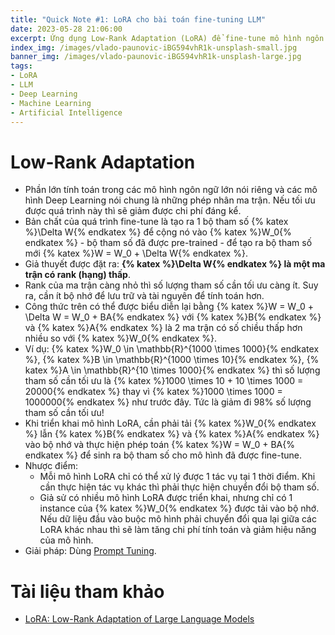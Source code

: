 ```yaml
---
title: "Quick Note #1: LoRA cho bài toán fine-tuning LLM"
date: 2023-05-28 21:06:00
excerpt: Ứng dụng Low-Rank Adaptation (LoRA) để fine-tune mô hình ngôn ngữ lớn (LLM) với chi phí thấp.
index_img: /images/vlado-paunovic-iBG594vhR1k-unsplash-small.jpg
banner_img: /images/vlado-paunovic-iBG594vhR1k-unsplash-large.jpg
tags:
- LoRA
- LLM
- Deep Learning
- Machine Learning
- Artificial Intelligence
---
```


# Low-Rank Adaptation
- Phần lớn tính toán trong các mô hình ngôn ngữ lớn nói riêng và các mô hình Deep Learning nói chung là những phép nhân ma trận. Nếu tối ưu được quá trình này thì sẽ giảm được chi phí đáng kể.
- Bản chất của quá trình fine-tune là tạo ra 1 bộ tham số {% katex %}\Delta W{% endkatex %} để cộng nó vào {% katex %}W_0{% endkatex %} - bộ tham số đã được pre-trained - để tạo ra bộ tham số mới {% katex %}W = W_0 + \Delta W{% endkatex %}.
- Giả thuyết được đặt ra: **{% katex %}\Delta W{% endkatex %} là một ma trận có rank (hạng) thấp**.
- Rank của ma trận càng nhỏ thì số lượng tham số cần tối ưu càng ít. Suy ra, cần ít bộ nhớ để lưu trữ và tài nguyên để tính toán hơn.
- Công thức trên có thể được biểu diễn lại bằng {% katex %}W = W_0 + \Delta W = W_0 + BA{% endkatex %} với {% katex %}B{% endkatex %} và {% katex %}A{% endkatex %} là 2 ma trận có số chiều thấp hơn nhiều so với {% katex %}W_0{% endkatex %}.
- Ví dụ: {% katex %}W_0 \in \mathbb{R}^{1000 \times 1000}{% endkatex %}, {% katex %}B \in \mathbb{R}^{1000 \times 10}{% endkatex %}, {% katex %}A \in \mathbb{R}^{10 \times 1000}{% endkatex %} thì số lượng tham số cần tối ưu là {% katex %}1000 \times 10 + 10 \times 1000 = 20000{% endkatex %} thay vì {% katex %}1000 \times 1000 = 1000000{% endkatex %} như trước đây. Tức là giảm đi 98% số lượng tham số cần tối ưu!
- Khi triển khai mô hình LoRA, cần phải tải {% katex %}W_0{% endkatex %} lẫn {% katex %}B{% endkatex %} và {% katex %}A{% endkatex %} vào bộ nhớ và thực hiện phép toán {% katex %}W = W_0 + BA{% endkatex %} để sinh ra bộ tham số cho mô hình đã được fine-tune.
- Nhược điểm:
  - Mỗi mô hình LoRA chỉ có thể xử lý được 1 tác vụ tại 1 thời điểm. Khi cần thực hiện tác vụ khác thì phải thực hiện chuyển đổi bộ tham số.
  - Giả sử có nhiều mô hình LoRA được triển khai, nhưng chỉ có 1 instance của {% katex %}W_0{% endkatex %} được tải vào bộ nhớ. Nếu dữ liệu đầu vào buộc mô hình phải chuyển đổi qua lại giữa các LoRA khác nhau thì sẽ làm tăng chi phí tính toán và giảm hiệu năng của mô hình.
- Giải pháp: Dùng [Prompt Tuning](https://arxiv.org/abs/2104.08691).

# Tài liệu tham khảo
- [LoRA: Low-Rank Adaptation of Large Language Models](https://arxiv.org/pdf/2106.09685.pdf)
